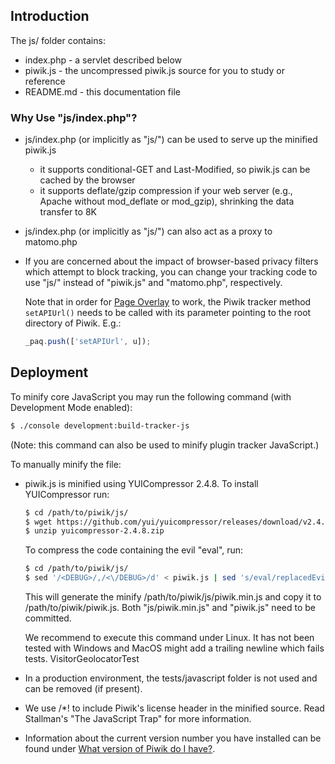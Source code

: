 ## Introduction

The js/ folder contains:

* index.php - a servlet described below
* piwik.js  - the uncompressed piwik.js source for you to study or reference
* README.md - this documentation file

### Why Use "js/index.php"?

* js/index.php (or implicitly as "js/") can be used to serve up the minified
  piwik.js

    * it supports conditional-GET and Last-Modified, so piwik.js can be cached
      by the browser
    * it supports deflate/gzip compression if your web server (e.g., Apache
      without mod_deflate or mod_gzip), shrinking the data transfer to 8K

* js/index.php (or implicitly as "js/") can also act as a proxy to matomo.php

* If you are concerned about the impact of browser-based privacy filters which
  attempt to block tracking, you can change your tracking code to use "js/"
  instead of "piwik.js" and "matomo.php", respectively.

  Note that in order for [Page Overlay](https://matomo.org/docs/page-overlay/) to work, the Piwik tracker method `setAPIUrl()` needs to be called with its parameter pointing to the root directory of Piwik. E.g.:

  ```js
  _paq.push(['setAPIUrl', u]);

  ```

## Deployment

To minify core JavaScript you may run the following command (with Development Mode enabled):

  ```bash
  $ ./console development:build-tracker-js
  ```

(Note: this command can also be used to minify plugin tracker JavaScript.)

To manually minify the file:

* piwik.js is minified using YUICompressor 2.4.8.
  To install YUICompressor run:
 
  ```bash
  $ cd /path/to/piwik/js/
  $ wget https://github.com/yui/yuicompressor/releases/download/v2.4.8/yuicompressor-2.4.8.zip
  $ unzip yuicompressor-2.4.8.zip
  ```

  To compress the code containing the evil "eval", run:

  ```bash
  $ cd /path/to/piwik/js/
  $ sed '/<DEBUG>/,/<\/DEBUG>/d' < piwik.js | sed 's/eval/replacedEvilString/' | java -jar yuicompressor-2.4.8.jar --type js --line-break 1000 | sed 's/replacedEvilString/eval/' | sed 's/^[/][*]/\/*!/' > piwik.min.js && cp piwik.min.js ../piwik.js && cp piwik.min.js ../matomo.js
  ```

  This will generate the minify /path/to/piwik/js/piwik.min.js and copy it to
  /path/to/piwik/piwik.js. Both "js/piwik.min.js" and "piwik.js" need to be committed.
  
  We recommend to execute this command under Linux. It has not been tested with Windows and 
  MacOS might add a trailing newline which fails tests.
VisitorGeolocatorTest
* In a production environment, the tests/javascript folder is not used and can
  be removed (if present).

* We use /*! to include Piwik's license header in the minified source. Read
  Stallman's "The JavaScript Trap" for more information.

* Information about the current version number you have installed can be found under [What version of Piwik do I have?](https://matomo.org/faq/how-to-update/faq_8/). 
